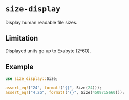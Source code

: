 # `size-display`

Display human readable file sizes.

## Limitation

Displayed units go up to Exabyte (2^60).

## Example

```rust
use size_display::Size;

assert_eq!("24", format!("{}", Size(24)));
assert_eq!("4.2G", format!("{}", Size(4509715660)));
```
